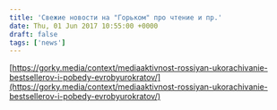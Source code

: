 ```yaml
---
title: 'Свежие новости на "Горьком" про чтение и пр.'
date: Thu, 01 Jun 2017 10:55:00 +0000
draft: false
tags: ['news']
---
```


[https://gorky.media/context/mediaaktivnost-rossiyan-ukorachivanie-bestsellerov-i-pobedy-evrobyurokratov/](https://gorky.media/context/mediaaktivnost-rossiyan-ukorachivanie-bestsellerov-i-pobedy-evrobyurokratov/)